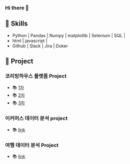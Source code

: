 ### Hi there 👋

## 💫 Skills
- Python | Pandas | Numpy | matplotlib | Selenium | SQL |
- html | javascript |
- Github | Slack | Jira | Doker

## 💬 Project
### 코리빙하우스 플랫폼 Project
+ 📚 [1차](https://github.com/btg1631/project_coliving)
+ 📚 [2차](https://github.com/btg1631/co_lovehouse)
+ 📚 [3차]()

### 이커머스 데이터 분석 project
+ 📚 [link](https://github.com/btg1631/eCommerce-project)

### 여행 데이터 분석 Project
+ 📚 [link](https://github.com/btg1631/study_data_analytics/tree/main/docs/project_trip)


<!--
**btg1631/btg1631** is a ✨ _special_ ✨ repository because its `README.md` (this file) appears on your GitHub profile.

Here are some ideas to get you started:

- 🔭 I’m currently working on ...
- 🌱 I’m currently learning ...
- 👯 I’m looking to collaborate on ...
- 🤔 I’m looking for help with ...
- 💬 Ask me about ...
- 📫 How to reach me: ...
- 😄 Pronouns: ...
- ⚡ Fun fact: ...
-->
